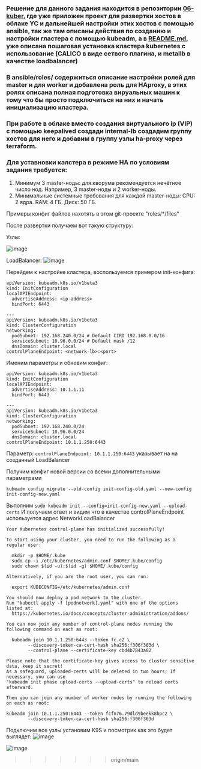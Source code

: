 ### Решение для данного задания находится в репозитории [06-kuber](https://github.com/Borschik27/06-kuber), где уже приложен проект для развертки хостов в облаке YC и дальнейшей настройки этих хостов с помощью ansible, так же там описаны действия по созданию и настройки гластера с помощью kubeadm, а в [README.md](https://github.com/Borschik27/06-kuber/blob/main/README.md), уже описана пошаговая установка кластера kubernetes с использование (CALICO в виде сетвого плагина, и metallb в качестве loadbalancer)

### В ansible/roles/ содержиться описание настройки ролей для master и для worker и добавлена роль для HAproxy, в этих ролях описана полная подготовка вируальных машин к тому что бы просто подключиться на них и начать инициализацию кластера.

### При работе в облаке вместо создания виртуального ip (VIP) с помощью keepalived создади internal-lb создадим группу хостов для него и добавим в группу узлы ha-proxy через terraform. 

### Для уставновки калстера в режиме HA по условиям задания требуется:
 1. Минимум 3 master-ноды: для кворума рекомендуется нечётное число нод. Например, 3 master-ноды и 2 worker-ноды.
 2. Минимальные системные требования для каждой master-ноды:
    CPU: 2 ядра. RAM: 4 ГБ. Диск: 50 ГБ.

Примеры конфиг файлов нахотять в этом git-проекте "roles/*/files"

После развертки получаем вот такую структуру:

Узлы:

![image](https://github.com/user-attachments/assets/bd7f6c12-cf69-49c2-ac90-1b1eb513b017)

LoadBalancer:
![image](https://github.com/user-attachments/assets/08b6e4b5-f568-4b33-8309-01ffebea23ff)

Перейдем к настройке кластера, воспользуемся примером init-конфига:
```
apiVersion: kubeadm.k8s.io/v1beta3
kind: InitConfiguration
localAPIEndpoint:
  advertiseAddress: <ip-address>
  bindPort: 6443

---
apiVersion: kubeadm.k8s.io/v1beta3
kind: ClusterConfiguration
networking:
  podSubnet: 192.168.240.0/24 # Default CIRD 192.168.0.0/16
  serviceSubnet: 10.96.0.0/24 # Default mask /12
  dnsDomain: cluster.local
controlPlaneEndpoint: <network-lb>:<port>
```

Именим параметры и обновим конфиг:
```
apiVersion: kubeadm.k8s.io/v1beta3
kind: InitConfiguration
localAPIEndpoint:
  advertiseAddress: 10.1.1.11
  bindPort: 6443

---
apiVersion: kubeadm.k8s.io/v1beta3
kind: ClusterConfiguration
networking:
  podSubnet: 192.168.240.0/24
  serviceSubnet: 10.96.0.0/24
  dnsDomain: cluster.local
controlPlaneEndpoint: 10.1.1.250:6443
```
Параметр: `controlPlaneEndpoint: 10.1.1.250:6443` указывает на на созданный LoadBalancer

Получим конфиг новой версии со всеми дополнительными параметрами
```
kubeadm config migrate --old-config init-config-old.yaml --new-config init-config-new.yaml
```

Выполним `sudo kubeadm init --config=init-config-new.yaml --upload-certs`
И получаем ответ и видим что в качестве controlPlaneEndpoint используется адрес NetworkLoadBalancer
```
Your Kubernetes control-plane has initialized successfully!

To start using your cluster, you need to run the following as a regular user:

  mkdir -p $HOME/.kube
  sudo cp -i /etc/kubernetes/admin.conf $HOME/.kube/config
  sudo chown $(id -u):$(id -g) $HOME/.kube/config

Alternatively, if you are the root user, you can run:

  export KUBECONFIG=/etc/kubernetes/admin.conf

You should now deploy a pod network to the cluster.
Run "kubectl apply -f [podnetwork].yaml" with one of the options listed at:
  https://kubernetes.io/docs/concepts/cluster-administration/addons/

You can now join any number of control-plane nodes running the following command on each as root:

  kubeadm join 10.1.1.250:6443 --token fc.c2 \
        --discovery-token-ca-cert-hash sha256:f306f363d \
        --control-plane --certificate-key cbd4b7843a82

Please note that the certificate-key gives access to cluster sensitive data, keep it secret!
As a safeguard, uploaded-certs will be deleted in two hours; If necessary, you can use
"kubeadm init phase upload-certs --upload-certs" to reload certs afterward.

Then you can join any number of worker nodes by running the following on each as root:

kubeadm join 10.1.1.250:6443 --token fcfn76.79dld9beekk8hpc2 \
        --discovery-token-ca-cert-hash sha256:f306f363d
```

Подключим все узлы установим K9S и посмотрик как это будет выглядет:
![image](https://github.com/user-attachments/assets/dab58dd7-d76a-4a30-8f4a-26384c88f458)

![image](https://github.com/user-attachments/assets/a96eec1f-5f55-41b1-b03b-22f9b1822b76)
>>>>>>> origin/main
